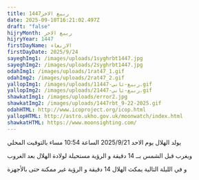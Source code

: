 ```yaml
---
title: ربيع الاخر1447
date: 2025-09-10T16:21:02.497Z
draft: "false"
hijryMonth: ربيع الاخر
hijryYear: 1447
firstDayName: الاربعاء
firstDayDate: 2025/9/24
sayeghImg1: /images/uploads/1syghrbt1447.jpg
sayeghImg2: /images/uploads/2syghrbt1447.jpg
odahImg1: /images/uploads/1rat47_1.gif
odahImg2: /images/uploads/2rat47_2.gif
yallopImg1: /images/uploads/1ربيع-ثاني-1447.gif
yallopImg2: /images/uploads/2ربيع-ثاني-1447.gif
shawkatImg1: /images/uploads/error2.jpg
shawkatImg2: /images/uploads/1447rbt_9-22-2025.gif
odahHTML: http://www.icoproject.org/icop.html
yallopHTML: http://astro.ukho.gov.uk/moonwatch/index.html
shawkatHTML: https://www.moonsighting.com/
---
```

يولد الهلال يوم الاحد 2025/9/21 الساعة 10:54 مساء بالتوقيت المحلي

و﻿يغرب قبل الشمس بــ  14 دقيقة و الرؤية مستحيلة لولادة الهلال بعد الغروب

و﻿ في الليلة التالية يمكث الهلال 14 دقيقة و الرؤية غير ممكنة حتى بالأجهزة